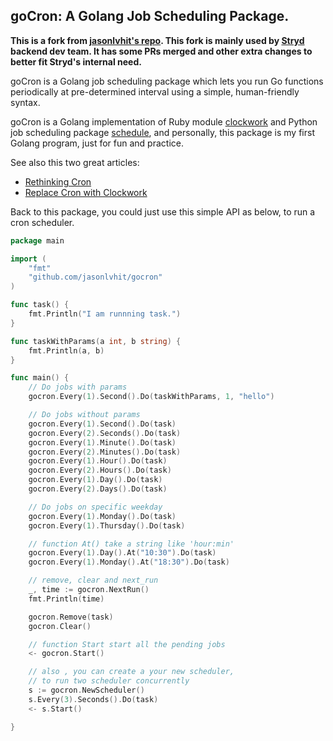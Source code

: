 ## goCron: A Golang Job Scheduling Package.

**This is a fork from [jasonlvhit's repo](https://github.com/jasonlvhit/gocron). This fork is mainly used by [Stryd](www.stryd.com) backend dev team. It has some PRs merged and other extra changes to better fit Stryd's internal need.**

goCron is a Golang job scheduling package which lets you run Go functions periodically at pre-determined interval using a simple, human-friendly syntax.

goCron is a Golang implementation of Ruby module [clockwork](<https://github.com/tomykaira/clockwork>) and Python job scheduling package [schedule](<https://github.com/dbader/schedule>), and personally, this package is my first Golang program, just for fun and practice.

See also this two great articles:
* [Rethinking Cron](http://adam.herokuapp.com/past/2010/4/13/rethinking_cron/)
* [Replace Cron with Clockwork](http://adam.herokuapp.com/past/2010/6/30/replace_cron_with_clockwork/)

Back to this package, you could just use this simple API as below, to run a cron scheduler.

``` go
package main

import (
	"fmt"
	"github.com/jasonlvhit/gocron"
)

func task() {
	fmt.Println("I am runnning task.")
}

func taskWithParams(a int, b string) {
	fmt.Println(a, b)
}

func main() {
	// Do jobs with params
	gocron.Every(1).Second().Do(taskWithParams, 1, "hello")

	// Do jobs without params
	gocron.Every(1).Second().Do(task)
	gocron.Every(2).Seconds().Do(task)
	gocron.Every(1).Minute().Do(task)
	gocron.Every(2).Minutes().Do(task)
	gocron.Every(1).Hour().Do(task)
	gocron.Every(2).Hours().Do(task)
	gocron.Every(1).Day().Do(task)
	gocron.Every(2).Days().Do(task)

	// Do jobs on specific weekday
	gocron.Every(1).Monday().Do(task)
	gocron.Every(1).Thursday().Do(task)

	// function At() take a string like 'hour:min'
	gocron.Every(1).Day().At("10:30").Do(task)
	gocron.Every(1).Monday().At("18:30").Do(task)

	// remove, clear and next_run
	_, time := gocron.NextRun()
	fmt.Println(time)

	gocron.Remove(task)
	gocron.Clear()

	// function Start start all the pending jobs
	<- gocron.Start()

	// also , you can create a your new scheduler,
	// to run two scheduler concurrently
	s := gocron.NewScheduler()
	s.Every(3).Seconds().Do(task)
	<- s.Start()

}
```
